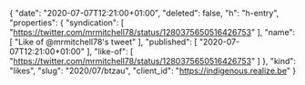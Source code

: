 {
  "date": "2020-07-07T12:21:00+01:00",
  "deleted": false,
  "h": "h-entry",
  "properties": {
    "syndication": [
      "https://twitter.com/mrmitchell78/status/1280375650516426753"
    ],
    "name": [
      "Like of @mrmitchell78's tweet"
    ],
    "published": [
      "2020-07-07T12:21:00+01:00"
    ],
    "like-of": [
      "https://twitter.com/mrmitchell78/status/1280375650516426753"
    ]
  },
  "kind": "likes",
  "slug": "2020/07/btzau",
  "client_id": "https://indigenous.realize.be"
}
